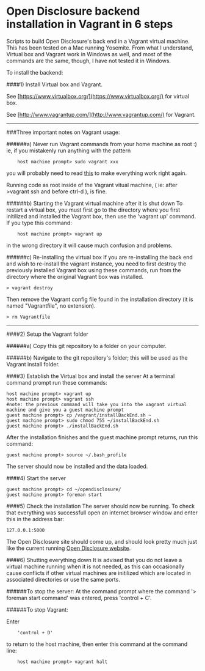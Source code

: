 Open Disclosure backend installation in Vagrant in 6 steps
=================

Scripts to build Open Disclosure's back end in a Vagrant virtual machine.
This has been tested on a Mac running Yosemite. From what I understand, Virtual box and Vagrant work in Windows as well, and most of the commands are the same, though, I have not tested it in Windows.

To install the backend:

####1) Install Virtual box and Vagrant.

See [https://www.virtualbox.org/](https://www.virtualbox.org/) for virtual box.
	
See [http://www.vagrantup.com/](http://www.vagrantup.com/) for Vagrant.
		
-----------------------
###Three important notes on Vagrant usage:
	
######a) Never run Vagrant commands from your home machine as root :)
  ie, if you mistakenly run anything with the pattern 
	
		host machine prompt> sudo vagrant xxx
		
  you will probably need to read [this](http://stackoverflow.com/questions/25652769/should-vagrant-require-sudo-for-each-command) to make everything   work right again.
	
  Running code as root inside of the Vagrant vitual machine, ( ie: after >vagrant ssh and before ctrl-d ), is fine. 
	
######b) Starting the Vagrant virtual machine after it is shut down 
  To restart a virtual box, you must first go to the directory where you first initilized and installed the Vagrant box, then use the 'vagrant up' command. If you type this command:
		
		host machine prompt> vagrant up
		
  in the wrong directory it will cause much confusion and problems. 
	
######c) Re-installing the virtual box
  If you are re-installing the back end and wish to re-install the vagrant instance, you need to first destroy the previously installed Vagrant box using these commands, run from the directory where the original Vagrant box was installed. 
  
	> vagrant destroy
	
  Then remove the Vagrant config file found in the installation directory (it is named "Vagrantfile", no extension). 
  
	> rm Vagrantfile

-----------------------
####2) Setup the Vagrant folder

######a) Copy this git repository to a folder on your computer.
	
######b) Navigate to the git repository's folder; this will be used as the Vagrant install folder.
  
####3) Establish the Virtual box and install the server
At a terminal command prompt run these commands:
  
	host machine prompt> vagrant up
	host machine prompt> vagrant ssh
	#note: the previous command will take you into the vagrant virtual machine and give you a guest machine prompt
	guest machine prompt> cp /vagrant/installBackEnd.sh ~
	guest machine prompt> sudo chmod 755 ~/installBackEnd.sh
	guest machine prompt> ./installBackEnd.sh
	
After the installation finishes and the guest machine prompt returns, run this command:

 	guest machine prompt> source ~/.bash_profile
 	
The server should now be installed and the data loaded.	

####4) Start the server

	guest machine prompt> cd ~/opendisclosure/
	guest machine prompt> foreman start
	
####5) Check the installation
The server should now be running. To check that everything was successfull open an internet browser window and enter this in the address bar:
  	
  	127.0.0.1:5000
	
The Open Disclosure site should come up, and should look pretty much just like the current running [Open Disclosure website](http://www.opendisclosure.io/). 

####6) Shutting everything down 
It is advised that you do not leave a virtual machine running when it is not needed, as this can occasionally cause conflicts if other virtual machines are initilized which are located in associated directories or use the same ports. 

######To stop the server:
At the command prompt where the command '> foreman start command' was entered, press 'control + C'. 
  
######To stop Vagrant:

Enter

		'control + D' 
	
to return to the host machine, then enter this command at the command line:

		host machine prompt> vagrant halt

